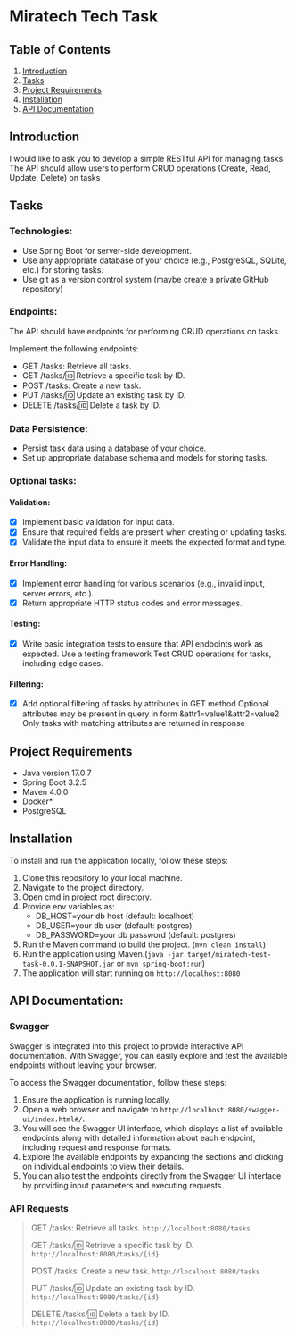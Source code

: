 # Miratech Tech Task
## Table of Contents
1. [Introduction](#Introduction)
2. [Tasks](#Tasks)
3. [Project Requirements](#Project-Requirements)
4. [Installation](#Installation)
5. [API Documentation](#API-Documentation)

## Introduction
I would like to ask you to develop a simple RESTful API for managing tasks. 
The API should allow users to perform CRUD operations (Create, Read, Update, Delete) on tasks

## Tasks

### Technologies:
- Use Spring Boot for server-side development.
- Use any appropriate database of your choice (e.g., PostgreSQL, SQLite, etc.) for storing tasks.
- Use git as a version control system (maybe create a private GitHub repository)

### Endpoints:
The API should have endpoints for performing CRUD operations on tasks.

Implement the following endpoints:
- GET /tasks: Retrieve all tasks.
- GET /tasks/:id: Retrieve a specific task by ID.
- POST /tasks: Create a new task.
- PUT /tasks/:id: Update an existing task by ID.
- DELETE /tasks/:id: Delete a task by ID.

### Data Persistence:
- Persist task data using a database of your choice.
- Set up appropriate database schema and models for storing tasks.

### Optional tasks:

#### Validation:
- [x] Implement basic validation for input data.
- [x] Ensure that required fields are present when creating or updating tasks.
- [x] Validate the input data to ensure it meets the expected format and type.
#### Error Handling:
- [x] Implement error handling for various scenarios (e.g., invalid input, server errors, etc.).
- [x] Return appropriate HTTP status codes and error messages.
#### Testing:
- [x] Write basic integration tests to ensure that API endpoints work as expected.
Use a testing framework
Test CRUD operations for tasks, including edge cases.
#### Filtering:
- [x] Add optional filtering of tasks by attributes in GET method
Optional attributes may be present in query in form &attr1=value1&attr2=value2
Only tasks with matching attributes are returned in response

## Project Requirements
- Java version 17.0.7
- Spring Boot 3.2.5
- Maven 4.0.0
- Docker*
- PostgreSQL

## Installation
To install and run the application locally, follow these steps:

1. Clone this repository to your local machine.
2. Navigate to the project directory.
3. Open cmd in project root directory.
4. Provide env variables as:
    - DB_HOST=your db host (default: localhost)
    - DB_USER=your db user (default: postgres)
    - DB_PASSWORD=your db password (default: postgres)
5. Run the Maven command to build the project. (`mvn clean install`)
6. Run the application using Maven.(`java -jar target/miratech-test-task-0.0.1-SNAPSHOT.jar` or `mvn spring-boot:run`)
7. The application will start running on `http://localhost:8080`

## API Documentation:
### Swagger
Swagger is integrated into this project to provide interactive API documentation. With Swagger, you can easily explore and test the available endpoints without leaving your browser.

To access the Swagger documentation, follow these steps:

1. Ensure the application is running locally.
2. Open a web browser and navigate to `http://localhost:8080/swagger-ui/index.html#/`.
3. You will see the Swagger UI interface, which displays a list of available endpoints along with detailed information about each endpoint, including request and response formats.
4. Explore the available endpoints by expanding the sections and clicking on individual endpoints to view their details.
5. You can also test the endpoints directly from the Swagger UI interface by providing input parameters and executing requests.

### API Requests

> GET /tasks: Retrieve all tasks. `http://localhost:8080/tasks`
> 
> GET /tasks/:id: Retrieve a specific task by ID. `http://localhost:8080/tasks/{id}`
> 
> POST /tasks: Create a new task. `http://localhost:8080/tasks`
> 
> PUT /tasks/:id: Update an existing task by ID. `http://localhost:8080/tasks/{id}`
> 
> DELETE /tasks/:id: Delete a task by ID. `http://localhost:8080/tasks/{id}`